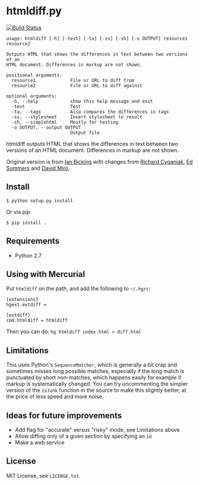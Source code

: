 # htmldiff.py

[![Build Status](https://secure.travis-ci.org/edsu/htmldiff.png)](http://travis-ci.org/edsu/htmldiff)


```
usage: htmldiff [-h] [-test] [-ta] [-ss] [-sh] [-o OUTPUT] resource1 resource2

Outputs HTML that shows the differences in text between two versions of an
HTML document. Differences in markup are not shown.

positional arguments:
  resource1             File or URL to diff from
  resource2             File or URL to diff against

optional arguments:
  -h, --help            show this help message and exit
  -test                 Test
  -ta, --tags           Also compares the differences in tags
  -ss, --stylesheet     Insert stylesheet to result
  -sh, --simplehtml     Mostly for testing
  -o OUTPUT, --output OUTPUT
                        Output file
```

htmldiff outputs HTML that shows the differences in text between
two versions of an HTML document. Differences in markup are not
shown.

Original version is from [Ian Bicking](https://github.com/ianb)
with changes from [Richard Cyganiak](https://github.com/cygri), [Ed Summers](https://github.com/edsu) and [David Miró](https://github.com/dmiro).

## Install

```
$ python setup.py install
```

Or via pip:

```
$ pip install .
```

## Requirements

* Python 2.7

## Using with Mercurial

Put `htmldiff` on the path, and add the following to `~/.hgrc`:

    [extensions]
    hgext.extdiff =

    [extdiff]
    cmd.htmldiff = htmldiff

Then you can do: `hg htmldiff index.html > diff.html`

## Limitations

This uses Python's `SequenceMatcher`, which is generally a bit crap
and sometimes misses long possible matches, especially if the long
match is punctuated by short non-matches, which happens easily for
example if markup is systematically changed. You can try uncommenting
the simpler version of the `isJunk` function in the source to make
this slightly better, at the price of less speed and more noise.

## Ideas for future improvements

* Add flag for "accurate" versus "risky" mode, see Limitations above
* Allow diffing only of a given section by specifying an `id`
* Make a web service

## License

MIT License, see `LICENSE.txt`.
